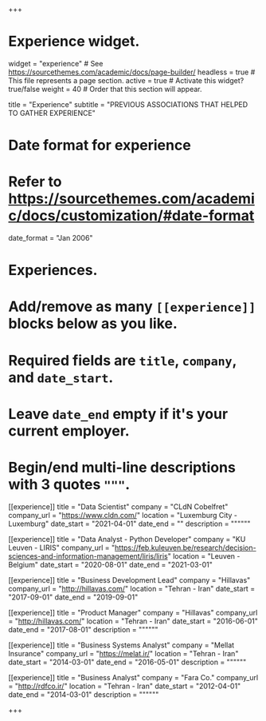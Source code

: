 +++
# Experience widget.
widget = "experience"  # See https://sourcethemes.com/academic/docs/page-builder/
headless = true  # This file represents a page section.
active = true  # Activate this widget? true/false
weight = 40  # Order that this section will appear.

title = "Experience"
subtitle = "PREVIOUS ASSOCIATIONS THAT HELPED TO GATHER EXPERIENCE"

# Date format for experience
#   Refer to https://sourcethemes.com/academic/docs/customization/#date-format
date_format = "Jan 2006"

# Experiences.
#   Add/remove as many `[[experience]]` blocks below as you like.
#   Required fields are `title`, `company`, and `date_start`.
#   Leave `date_end` empty if it's your current employer.
#   Begin/end multi-line descriptions with 3 quotes `"""`.
[[experience]]
  title = "Data Scientist"
  company = "CLdN Cobelfret"
  company_url = "https://www.cldn.com/"
  location = "Luxemburg City - Luxemburg"
  date_start = "2021-04-01"
  date_end = ""
  description = """"""

[[experience]]
  title = "Data Analyst - Python Developer"
  company = "KU Leuven - LIRIS"
  company_url = "https://feb.kuleuven.be/research/decision-sciences-and-information-management/liris/liris"
  location = "Leuven - Belgium"
  date_start = "2020-08-01"
  date_end = "2021-03-01"

[[experience]]
  title = "Business Development Lead"
  company = "Hillavas"
  company_url = "http://hillavas.com/"
  location = "Tehran - Iran"
  date_start = "2017-09-01"
  date_end = "2019-09-01"

  
[[experience]]
  title = "Product Manager"
  company = "Hillavas"
  company_url = "http://hillavas.com/"
  location = "Tehran - Iran"
  date_start = "2016-06-01"
  date_end = "2017-08-01"
  description = """"""
  
[[experience]]
  title = "Business Systems Analyst"
  company = "Mellat Insurance"
  company_url = "https://melat.ir/"
  location = "Tehran - Iran"
  date_start = "2014-03-01"
  date_end = "2016-05-01"
  description = """"""
  
[[experience]]
  title = "Business Analyst"
  company = "Fara Co."
  company_url = "http://rdfco.ir/"
  location = "Tehran - Iran"
  date_start = "2012-04-01"
  date_end = "2014-03-01"
  description = """"""
  
+++
